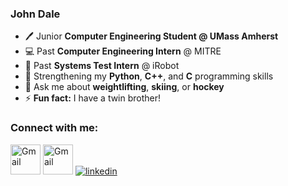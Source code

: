 ### John Dale
- :pen: Junior __Computer Engineering Student @ UMass Amherst__
-  💻 Past __Computer Engineering Intern__ @ MITRE
-  :robot: Past __Systems Test Intern__ @ iRobot 
- 🌱 Strengthening my __Python__, __C++__, and __C__ programming skills
- :runner: Ask me about __weightlifting__, __skiing__, or __hockey__ 
- ⚡ __Fun fact:__ I have a twin brother!

### Connect with me:
[<img height="48" width="48" alt="Gmail" src="https://mailmeteor.com/logos/assets/SVG/Gmail_Logo.svg"/>][gmail]
[<img height="48" width="48" alt="Gmail" src="https://www.svgrepo.com/download/267862/portfolio.svg"/>][website]
[![linkedin](https://skillicons.dev/icons?i=linkedin)](https://skillicons.dev)

[linkedin]: https://www.linkedin.com/in/johndale02
[gmail]: mailto:johnkdale02@gmail.com
[website]: https://github.com/johndale02
